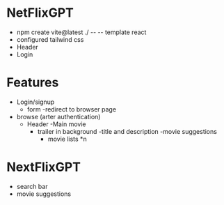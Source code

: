 # NetFlixGPT

- npm create vite@latest ./ -- -- template react
- configured tailwind css
- Header
- Login

# Features

- Login/signup
   - form
   -redirect to browser page
- browse (arter authentication)  
    - Header
    -Main movie
      - trailer in background 
      -title and description 
      -movie suggestions
         - movie lists *n

# NextFlixGPT
  - search bar 
  - movie suggestions         
